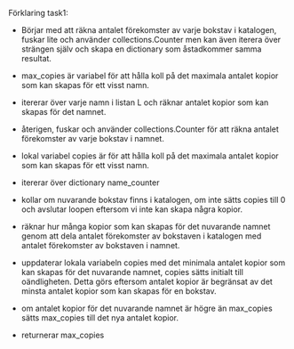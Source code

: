 Förklaring task1:

* Börjar med att räkna antalet förekomster av varje bokstav i katalogen, fuskar lite och använder collections.Counter men kan även iterera över strängen själv och skapa en dictionary som åstadkommer samma resultat.

* max_copies är variabel för att hålla koll på det maximala antalet kopior som kan skapas för ett visst namn.

* itererar över varje namn i listan L och räknar antalet kopior som kan skapas för det namnet.

* återigen, fuskar och använder collections.Counter för att räkna antalet förekomster av varje bokstav i namnet.

* lokal variabel copies är för att hålla koll på det maximala antalet kopior som kan skapas för ett visst namn.

* itererar över dictionary name_counter 

* kollar om nuvarande bokstav finns i katalogen, om inte sätts copies till 0 och avslutar loopen eftersom vi inte kan skapa några kopior.

* räknar hur många kopior som kan skapas för det nuvarande namnet genom att dela antalet förekomster av bokstaven i katalogen med antalet förekomster av bokstaven i namnet. 

* uppdaterar lokala variabeln copies med det minimala antalet kopior som kan skapas för det nuvarande namnet, copies sätts initialt till oändligheten. Detta görs eftersom antalet kopior är begränsat av det minsta antalet kopior som kan skapas för en bokstav.

* om antalet kopior för det nuvarande namnet är högre än max_copies sätts max_copies till det nya antalet kopior.

* returnerar max_copies